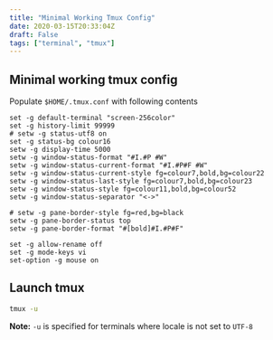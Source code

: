 ```yaml
---
title: "Minimal Working Tmux Config"
date: 2020-03-15T20:33:04Z
draft: False
tags: ["terminal", "tmux"]
---
```


## Minimal working tmux config 
Populate `$HOME/.tmux.conf` with following contents
```
set -g default-terminal "screen-256color"
set -g history-limit 99999
# setw -g status-utf8 on
set -g status-bg colour16
setw -g display-time 5000
setw -g window-status-format "#I.#P #W"
setw -g window-status-current-format "#I.#P#F #W"
setw -g window-status-current-style fg=colour7,bold,bg=colour22
setw -g window-status-last-style fg=colour7,bold,bg=colour23
setw -g window-status-style fg=colour11,bold,bg=colour52
setw -g window-status-separator "<->"

# setw -g pane-border-style fg=red,bg=black
setw -g pane-border-status top
setw -g pane-border-format "#[bold]#I.#P#F"

set -g allow-rename off
set -g mode-keys vi
set-option -g mouse on
```

## Launch tmux
```bash
tmux -u
```
**Note:** `-u` is specified for terminals where locale is not set to `UTF-8`


